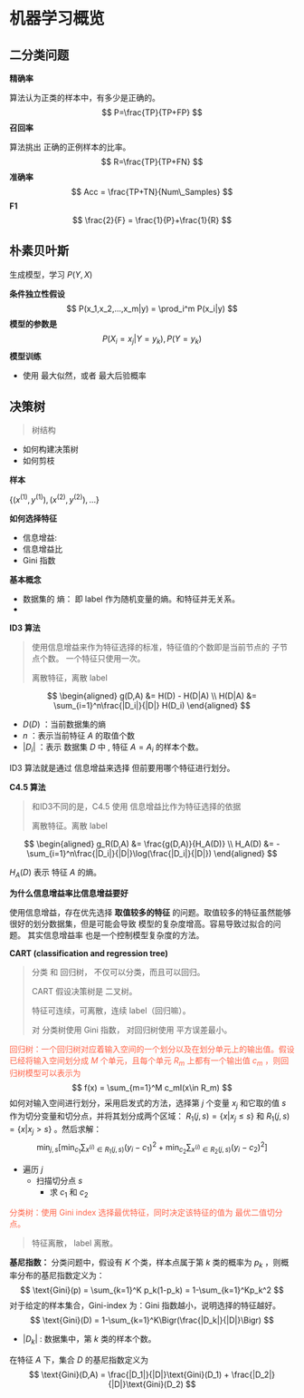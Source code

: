 # 机器学习概览



## 二分类问题

**精确率**

算法认为正类的样本中，有多少是正确的。
$$
P=\frac{TP}{TP+FP}
$$
**召回率**

算法挑出 正确的正例样本的比率。
$$
R=\frac{TP}{TP+FN}
$$
**准确率**
$$
Acc = \frac{TP+TN}{Num\_Samples}
$$
**F1**
$$
\frac{2}{F} = \frac{1}{P}+\frac{1}{R}
$$


## 朴素贝叶斯

生成模型，学习 $P(Y,X)$

**条件独立性假设**
$$
P(x_1,x_2,...,x_m|y) = \prod_i^m P(x_i|y)
$$
**模型的参数是**
$$
P(X_i=x_j|Y=y_k), P(Y=y_k)
$$
**模型训练**

* 使用 最大似然，或者 最大后验概率





## 决策树

> 树结构

* 如何构建决策树
* 如何剪枝

**样本**

$\{(x^{(1)}, y^{(1)}), (x^{(2)}, y^{(2)}), ...\}$



**如何选择特征**

* 信息增益: 
* 信息增益比
* Gini 指数



**基本概念**

* 数据集的 熵： 即 label 作为随机变量的熵。和特征并无关系。
* ​



**ID3 算法**

> 使用信息增益来作为特征选择的标准，特征值的个数即是当前节点的 子节点个数。 一个特征只使用一次。
>
> 离散特征，离散 label

$$
\begin{aligned}
g(D,A) &= H(D) - H(D|A) \\
H(D|A) &= \sum_{i=1}^n\frac{|D_i|}{|D|} H(D_i)
\end{aligned}
$$

* $D(D)$ ：当前数据集的熵
* $n$ ：表示当前特征 $A$ 的取值个数
* $|D_i|$ ：表示 数据集 $D$ 中 , 特征 $A=A_i$ 的样本个数。

ID3 算法就是通过 信息增益来选择 但前要用哪个特征进行划分。



**C4.5 算法**

> 和ID3不同的是，C4.5 使用 信息增益比作为特征选择的依据
>
> 离散特征。离散 label

$$
\begin{aligned}
g_R(D,A) &= \frac{g(D,A)}{H_A(D)} \\
H_A(D) &= -\sum_{i=1}^n\frac{|D_i|}{|D|}\log(\frac{|D_i|}{|D|})
\end{aligned}
$$

$H_A(D)$ 表示 特征 $A$ 的熵。



**为什么信息增益率比信息增益要好**

使用信息增益，存在优先选择 **取值较多的特征** 的问题。取值较多的特征虽然能够很好的划分数据集，但是可能会导致 模型的复杂度增高。容易导致过拟合的问题。 其实信息增益率 也是一个控制模型复杂度的方法。



**CART (classification and regression tree)**

> 分类 和 回归树， 不仅可以分类，而且可以回归。
>
> CART 假设决策树是 二叉树。
>
> 特征可连续，可离散，连续 label（回归嘛）。
>
> 对 分类树使用 Gini 指数， 对回归树使用 平方误差最小。



<font style="color:tomato">回归树：一个回归树对应着输入空间的一个划分以及在划分单元上的输出值。假设已经将输入空间划分成 $M$ 个单元，且每个单元 $R_m$ 上都有一个输出值 $c_m$ ，则回归树模型可以表示为</font>
$$
f(x) = \sum_{m=1}^M c_mI(x\in R_m)
$$
如何对输入空间进行划分，采用启发式的方法，选择第 $j$ 个变量 $x_j$ 和它取的值 $s$ 作为切分变量和切分点，并将其划分成两个区域： $R_1(j,s) = \{x|x_j\le s\}$ 和 $R_1(j,s) = \{x|x_j\gt s\}$ 。然后求解：
$$
\min_{j,s} \Biggr[\min_{c_1}\sum_{x^{(i)}\in R_1(j,s)}(y_i-c_1)^2 + \min_{c_2}\sum_{x^{(i)}\in R_2(j,s)}(y_i-c_2)^2 \Biggr]
$$

* 遍历 $j$
  * 扫描切分点 $s$
    * 求 $c_1$ 和 $c_2$ 



<font style="color:tomato"> 分类树：使用 Gini index 选择最优特征，同时决定该特征的值为 最优二值切分点。 </font>

> 特征离散， label 离散。

**基尼指数：** 分类问题中，假设有 $K$ 个类，样本点属于第 $k$ 类的概率为 $p_k$ ，则概率分布的基尼指数定义为： 
$$
\text{Gini}(p) = \sum_{k=1}^K p_k(1-p_k) = 1-\sum_{k=1}^Kp_k^2
$$
对于给定的样本集合，Gini-index 为：Gini 指数越小，说明选择的特征越好。
$$
\text{Gini}(D) = 1-\sum_{k=1}^K\Bigr(\frac{|D_k|}{|D|}\Bigr)
$$

* $|D_k|$ : 数据集中，第  $k$  类的样本个数。



在特征 $A$ 下，集合 $D$ 的基尼指数定义为
$$
\text{Gini}(D,A) = \frac{|D_1|}{|D|}\text{Gini}(D_1) + \frac{|D_2|}{|D|}\text{Gini}(D_2)
$$




